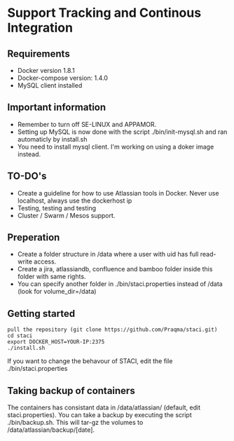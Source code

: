 # Support Tracking and Continous Integration

## Requirements
- Docker version 1.8.1
- Docker-compose version: 1.4.0
- MySQL client installed

## Important information
- Remember to turn off SE-LINUX and APPAMOR.
- Setting up MySQL is now done with the script ./bin/init-mysql.sh and ran automaticly by install.sh
- You need to install mysql client. I'm working on using a doker image instead.

## TO-DO's
- Create a guideline for how to use Atlassian tools in Docker. Never use localhost, always use the dockerhost ip
- Testing, testing and testing
- Cluster / Swarm / Mesos support. 

## Preperation
- Create a folder structure in /data where a user with uid has full read-write access. 
- Create a jira, atlassiandb, confluence and bamboo folder inside this folder with same rights. 
- You can specify another folder in ./bin/staci.properties instead of /data (look for volume_dir=/data)

## Getting started
```
pull the repository (git clone https://github.com/Praqma/staci.git)
cd staci
export DOCKER_HOST=YOUR-IP:2375
./install.sh
```

If you want to change the behavour of STACI, edit the file ./bin/staci.properties

## Taking backup of containers
The containers has consistant data in /data/atlassian/ (default, edit staci.properties). You can take a backup by executing the script ./bin/backup.sh. This will tar-gz the volumes to /data/atlassian/backup/[date]. 
